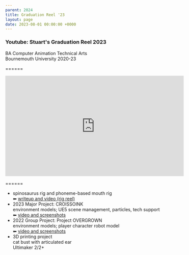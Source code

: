 ```yaml
---
parent: 2024
title: Graduation Reel '23
layout: page
date: 2023-08-01 00:00:00 +0000
---
```


### Youtube: Stuart's Graduation Reel 2023

BA Computer Animation Technical Arts<br/>
Bournemouth University 2020-23

======

<iframe width="560" height="315" src="https://www.youtube.com/embed/76b4ee8_C9g" title="YouTube video player" frameborder="0" allow="accelerometer; autoplay; clipboard-write; encrypted-media; gyroscope; picture-in-picture; web-share" referrerpolicy="strict-origin-when-cross-origin" allowfullscreen></iframe>

======

- spinosaurus rig and phoneme-based mouth rig<br/>
⬅ [writeup and video (rig reel)](landing_GradReel2023.md)
- 2023 Major Project: CROISSOINK<br/>
environment models; UE5 scene management, particles, tech support<br/>
⬅ [video and screenshots]()
- 2022 Group Project: Project OVERGROWN<br/>
environment models; player character robot model<br/>
⬅ [video and screenshots](landing_Croissoink.md)
- 3D printing project<br/>
cat bust with articulated ear<br/>
Ultimaker 2/2+